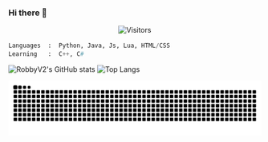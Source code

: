 ### Hi there 👋

<p align="center"><img src="https://gpvc.arturio.dev/RobbyV2" alt="Visitors"></a>

```python
Languages  :  Python, Java, Js, Lua, HTML/CSS
Learning   :  C++, C#
```
![RobbyV2's GitHub stats](https://github-readme-stats.vercel.app/api?username=RobbyV2&show_icons=true&theme=merko) ![Top Langs](https://github-readme-stats.vercel.app/api/top-langs/?username=RobbyV2&layout=compact)

<a href="https://github.com/RobbyV2" target="_blank"><img src="https://raw.githubusercontent.com/RobbyV2/RobbyV2/output/github-contribution-grid-snake-dark.svg#gh-dark-mode-only" alt="Snake"></a>
